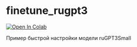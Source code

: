 # finetune_rugpt3

[![Open In Colab](https://colab.research.google.com/assets/colab-badge.svg)](https://colab.research.google.com/github/buvanenko/finetune_rugpt3/blob/main/Finetune_ruGPT3Small.ipynb)

Пример быстрой настройки модели ruGPT3Small
